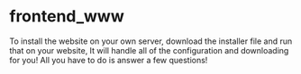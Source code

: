 # frontend_www
To install the website on your own server, download the installer file and run that on your website, It will handle all of the configuration and downloading for you! All you have to do is answer a few questions!